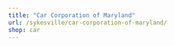```yaml
---
title: "Car Corporation of Maryland"
url: /sykesville/car-corporation-of-maryland/
shop: car
---
```

